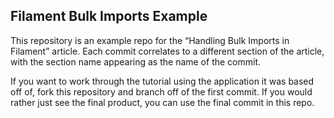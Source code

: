 ## Filament Bulk Imports Example

This repository is an example repo for the “Handling Bulk Imports in Filament” article.
Each commit correlates to a different section of the article, with the section name appearing
as the name of the commit.

If you want to work through the tutorial using the application it was based off of, fork
this repository and branch off of the first commit. If you would rather just see the final
product, you can use the final commit in this repo.
